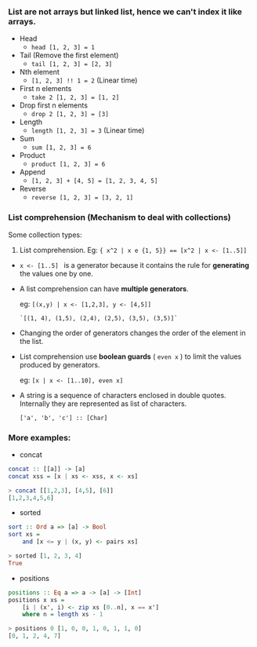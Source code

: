### List are not arrays but linked list, hence we can't index it like arrays.


* Head
  * `head [1, 2, 3] = 1` 
* Tail (Remove the first element)
  * `tail [1, 2, 3] = [2, 3]` 
* Nth element
  * `[1, 2, 3] !! 1 = 2` (Linear time)
* First n elements
  * `take 2 [1, 2, 3] = [1, 2]`
* Drop first n elements
  * `drop 2 [1, 2, 3] = [3]`
* Length
  * `length [1, 2, 3] = 3` (Linear time)
* Sum
  * `sum [1, 2, 3] = 6`
* Product
  * `product [1, 2, 3] = 6`
* Append
  * `[1, 2, 3] + [4, 5] = [1, 2, 3, 4, 5]`
* Reverse
  * `reverse [1, 2, 3] = [3, 2, 1]`


### List comprehension (Mechanism to deal with collections)
Some collection types:

1. List comprehension. Eg: `{ x^2 | x e {1, 5}} == [x^2 | x <- [1..5]]`
 * `x <- [1..5] ` is a generator because it contains the rule for **generating** the values one by one.
 * A list comprehension can have **multiple generators**.
 
   eg: `[(x,y) | x <- [1,2,3], y <- [4,5]]`

       `[(1, 4), (1,5), (2,4), (2,5), (3,5), (3,5)]`
       
 * Changing the order of generators changes the order of the element in the list.
 * List comprehension use **boolean guards** ( `even x` ) to limit the values produced by generators.

     eg: `[x | x <- [1..10], even x]` 
  
 * A string is a sequence of characters enclosed in double quotes. Internally they are represented as list of characters.
 
   `['a', 'b', 'c'] :: [Char]`
 
 ### More examples:
 
 * concat

 ```hs
 concat :: [[a]] -> [a]
 concat xss = [x | xs <- xss, x <- xs]
 ```

 ```hs
 > concat [[1,2,3], [4,5], [6]]
 [1,2,3,4,5,6]
 ```
 
 * sorted
 
 ```hs
 sort :: Ord a => [a] -> Bool
 sort xs =
     and [x <= y | (x, y) <- pairs xs]
 ```

 ```hs
 > sorted [1, 2, 3, 4]
 True
 ```
 
 * positions
 
 ```hs
 positions :: Eq a => a -> [a] -> [Int]
 positions x xs =
     [i | (x', i) <- zip xs [0..n], x == x']
     where n = length xs - 1
 ```
 
 ```hs
 > positions 0 [1, 0, 0, 1, 0, 1, 1, 0]
 [0, 1, 2, 4, 7]
 ```
